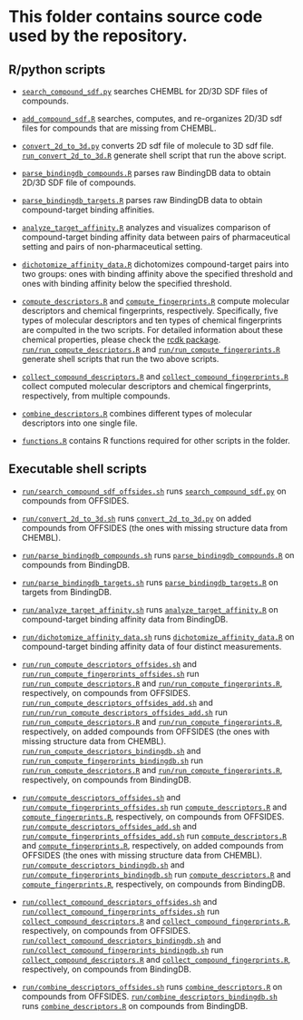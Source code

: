 # This folder contains source code used by the repository.

## R/python scripts 

+ [`search_compound_sdf.py`](search_compound_sdf.py) searches CHEMBL for 2D/3D SDF files of compounds.

+ [`add_compound_sdf.R`](add_compound_sdf.R) searches, computes, and re-organizes 2D/3D sdf files for compounds that are missing from CHEMBL. 

+ [`convert_2d_to_3d.py`](convert_2d_to_3d.py) converts 2D sdf file of molecule to 3D sdf file. [`run_convert_2d_to_3d.R`](run_convert_2d_to_3d.R) generate shell script that run the above script.

+ [`parse_bindingdb_compounds.R`](parse_bindingdb_compounds.R) parses raw BindingDB data to obtain 2D/3D SDF file of compounds. 

+ [`parse_bindingdb_targets.R`](parse_bindingdb_targets.R) parses raw BindingDB data to obtain compound-target binding affinities. 

+ [`analyze_target_affinity.R`](analyze_target_affinity.R) analyzes and visualizes comparison of compound-target binding affinity data between pairs of pharmaceutical setting and pairs of non-pharmaceutical setting.

+ [`dichotomize_affinity_data.R`](dichotomize_affinity_data.R) dichotomizes compound-target pairs into two groups: ones with binding affinity above the specified threshold and ones with binding affinity below the specified threshold.

+ [`compute_descriptors.R`](compute_descriptors.R) and [`compute_fingerprints.R`](compute_fingerprints.R) compute molecular descriptors and chemical fingerprints, respectively. Specifically, five types of molecular descriptors and ten types of chemical fingerprints are compulted in the two scripts. For detailed information about these chemical properties, please check the [rcdk package](https://cran.r-project.org/web/packages/rcdk/rcdk.pdf). [`run/run_compute_descriptors.R`](run/run_compute_descriptors.R) and [`run/run_compute_fingerprints.R`](run/run_compute_fingerprints.R) generate shell scripts that run the two above scripts. 

+ [`collect_compound_descriptors.R`](collect_compound_descriptors.R) and [`collect_compound_fingerprints.R`](collect_compound_fingerprints.R) collect computed molecular descriptors and chemical fingerprints, respectively, from multiple compounds. 

+ [`combine_descriptors.R`](combine_descriptors.R) combines different types of molecular descriptors into one single file. 

+ [`functions.R`](functions.R) contains R functions required for other scripts in the folder. 
 
## Executable shell scripts

+ [`run/search_compound_sdf_offsides.sh`](run/search_compound_sdf_offsides.sh) runs [`search_compound_sdf.py`](search_compound_sdf.py) on compounds from OFFSIDES.

+ [`run/convert_2d_to_3d.sh`](run/convert_2d_to_3d.sh) runs [`convert_2d_to_3d.py`](convert_2d_to_3d.py) on added compounds from OFFSIDES (the ones with missing structure data from CHEMBL).

+ [`run/parse_bindingdb_compounds.sh`](run/parse_bindingdb_compounds.sh) runs [`parse_bindingdb_compounds.R`](parse_bindingdb_compounds.R) on compounds from BindingDB.

+ [`run/parse_bindingdb_targets.sh`](run/parse_bindingdb_targets.sh) runs [`parse_bindingdb_targets.R`](parse_bindingdb_targets.R) on targets from BindingDB.

+ [`run/analyze_target_affinity.sh`](run/analyze_target_affinity.sh) runs [`analyze_target_affinity.R`](analyze_target_affinity.R) on compound-target binding affinity data from BindingDB.

+ [`run/dichotomize_affinity_data.sh`](run/dichotomize_affinity_data.sh) runs [`dichotomize_affinity_data.R`](dichotomize_affinity_data.R) on compound-target binding affinity data of four distinct measurements.

+ [`run/run_compute_descriptors_offsides.sh`](run/run_compute_descriptors_offsides.sh) and [`run/run_compute_fingerprints_offsides.sh`](run/run_compute_fingerprints_offsides.sh) run [`run/run_compute_descriptors.R`](run/run_compute_descriptors.R) and [`run/run_compute_fingerprints.R`](run/run_compute_fingerprints.R), respectively, on compounds from OFFSIDES. [`run/run_compute_descriptors_offsides_add.sh`](run/run_compute_descriptors_offsides_add.sh) and [`run/run/run_compute_descriptors_offsides_add.sh`](run/run/run_compute_descriptors_offsides_add.sh) run [`run/run_compute_descriptors.R`](run/run_compute_descriptors.R) and [`run/run_compute_fingerprints.R`](run/run_compute_fingerprints.R), respectively, on added compounds from OFFSIDES (the ones with missing structure data from CHEMBL). [`run/run_compute_descriptors_bindingdb.sh`](run/run_compute_descriptors_bindingdb.sh) and [`run/run_compute_fingerprints_bindingdb.sh`](run/run_compute_fingerprints_bindingdb.sh) run [`run/run_compute_descriptors.R`](run/run_compute_descriptors.R) and [`run/run_compute_fingerprints.R`](run/run_compute_fingerprints.R), respectively, on compounds from BindingDB.

+ [`run/compute_descriptors_offsides.sh`](run/compute_descriptors_offsides.sh) and [`run/compute_fingerprints_offsides.sh`](run/compute_fingerprints_offsides.sh) run [`compute_descriptors.R`](compute_descriptors.R) and [`compute_fingerprints.R`](compute_fingerprints.R), respectively, on compounds from OFFSIDES. [`run/compute_descriptors_offsides_add.sh`](run/compute_descriptors_offsides_add.sh) and [`run/compute_fingerprints_offsides_add.sh`](run/compute_fingerprints_offsides_add.sh) run [`compute_descriptors.R`](compute_descriptors.R) and [`compute_fingerprints.R`](compute_fingerprints.R), respectively, on added compounds from OFFSIDES (the ones with missing structure data from CHEMBL). [`run/compute_descriptors_bindingdb.sh`](run/compute_descriptors_offsides.sh) and [`run/compute_fingerprints_bindingdb.sh`](run/compute_fingerprints_bindingdb.sh) run [`compute_descriptors.R`](compute_descriptors.R) and [`compute_fingerprints.R`](compute_fingerprints.R), respectively, on compounds from BindingDB.

+ [`run/collect_compound_descriptors_offsides.sh`](run/collect_compound_descriptors_offsides.sh) and [`run/collect_compound_fingerprints_offsides.sh`](run/collect_compound_fingerprints_offsides.sh) run [`collect_compound_descriptors.R`](collect_compound_descriptors.R) and [`collect_compound_fingerprints.R`](collect_compound_fingerprints.R), respectively, on compounds from OFFSIDES. [`run/collect_compound_descriptors_bindingdb.sh`](run/collect_compound_descriptors_bindingdb.sh) and [`run/collect_compound_fingerprints_bindingdb.sh`](run/collect_compound_fingerprints_bindingdb.sh) run [`collect_compound_descriptors.R`](collect_compound_descriptors.R) and [`collect_compound_fingerprints.R`](collect_compound_fingerprints.R), respectively, on compounds from BindingDB.

+ [`run/combine_descriptors_offsides.sh`](run/combine_descriptors_offsides.sh) runs [`combine_descriptors.R`](combine_descriptors.R) on compounds from OFFSIDES. [`run/combine_descriptors_bindingdb.sh`](run/combine_descriptors_bindingdb.sh) runs [`combine_descriptors.R`](combine_descriptors.R) on compounds from BindingDB.

